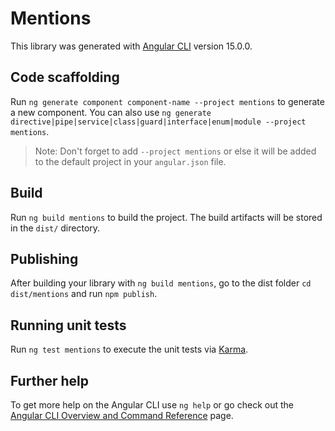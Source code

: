# Mentions

This library was generated with [Angular CLI](https://github.com/angular/angular-cli) version 15.0.0.

## Code scaffolding

Run `ng generate component component-name --project mentions` to generate a new component. You can also use `ng generate directive|pipe|service|class|guard|interface|enum|module --project mentions`.
> Note: Don't forget to add `--project mentions` or else it will be added to the default project in your `angular.json` file. 

## Build

Run `ng build mentions` to build the project. The build artifacts will be stored in the `dist/` directory.

## Publishing

After building your library with `ng build mentions`, go to the dist folder `cd dist/mentions` and run `npm publish`.

## Running unit tests

Run `ng test mentions` to execute the unit tests via [Karma](https://karma-runner.github.io).

## Further help

To get more help on the Angular CLI use `ng help` or go check out the [Angular CLI Overview and Command Reference](https://angular.io/cli) page.
